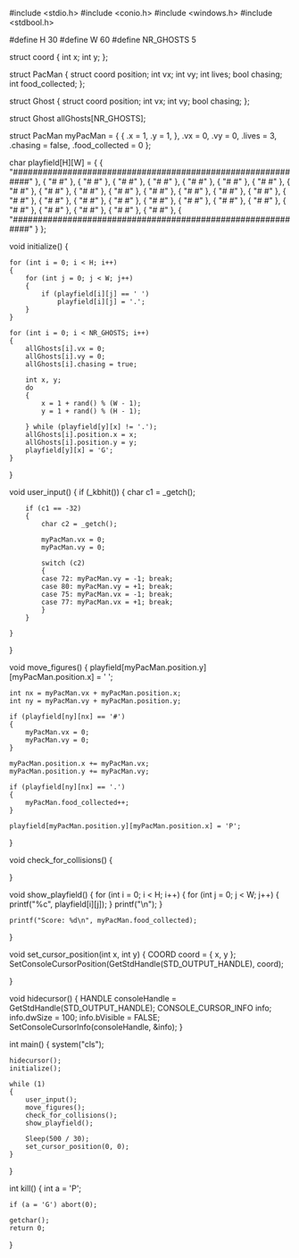 #include <stdio.h> 
#include <conio.h> 
#include <windows.h>
#include <stdbool.h>

#define H 30
#define W 60
#define NR_GHOSTS 5

struct coord
{
    int x;
    int y;
};

struct PacMan {
    struct coord position;
    int vx;
    int vy;
    int lives;
    bool chasing;
    int food_collected;
};

struct Ghost {
    struct coord position;
    int vx;
    int vy;
    bool chasing;
};

struct Ghost allGhosts[NR_GHOSTS];

struct PacMan myPacMan = {
                           {
                              .x = 1,
                              .y = 1,
                           },
                           .vx = 0,
                           .vy = 0,
                           .lives = 3,
                           .chasing = false,
                           .food_collected = 0
};

char playfield[H][W] =
{
   { "############################################################" },
   { "#                                                          #" },
   { "#                                                          #" },
   { "#                                                          #" },
   { "#                                                          #" },
   { "#                                                          #" },
   { "#                                                          #" },
   { "#                                                          #" },
   { "#                                                          #" },
   { "#                                                          #" },
   { "#                                                          #" },
   { "#                                                          #" },
   { "#                                                          #" },
   { "#                                                          #" },
   { "#                                                          #" },
   { "#                                                          #" },
   { "#                                                          #" },
   { "#                                                          #" },
   { "#                                                          #" },
   { "#                                                          #" },
   { "#                                                          #" },
   { "#                                                          #" },
   { "#                                                          #" },
   { "#                                                          #" },
   { "#                                                          #" },
   { "#                                                          #" },
   { "#                                                          #" },
   { "#                                                          #" },
   { "#                                                          #" },
   { "############################################################" }
};

void initialize()
{

    for (int i = 0; i < H; i++)
    {
        for (int j = 0; j < W; j++)
        {
            if (playfield[i][j] == ' ')
                playfield[i][j] = '.';
        }
    }

    for (int i = 0; i < NR_GHOSTS; i++)
    {
        allGhosts[i].vx = 0;
        allGhosts[i].vy = 0;
        allGhosts[i].chasing = true;

        int x, y;
        do
        {
            x = 1 + rand() % (W - 1);
            y = 1 + rand() % (H - 1);

        } while (playfield[y][x] != '.');
        allGhosts[i].position.x = x;
        allGhosts[i].position.y = y;
        playfield[y][x] = 'G';
    }
}

void user_input()
{
    if (_kbhit())
    {
        char c1 = _getch();

        if (c1 == -32)
        {
            char c2 = _getch();

            myPacMan.vx = 0;
            myPacMan.vy = 0;

            switch (c2)
            {
            case 72: myPacMan.vy = -1; break;
            case 80: myPacMan.vy = +1; break;
            case 75: myPacMan.vx = -1; break;
            case 77: myPacMan.vx = +1; break;
            }
        }

    }
}

void move_figures()
{
    playfield[myPacMan.position.y][myPacMan.position.x] = ' ';

    int nx = myPacMan.vx + myPacMan.position.x;
    int ny = myPacMan.vy + myPacMan.position.y;

    if (playfield[ny][nx] == '#')
    {
        myPacMan.vx = 0;
        myPacMan.vy = 0;
    }

    myPacMan.position.x += myPacMan.vx;
    myPacMan.position.y += myPacMan.vy;

    if (playfield[ny][nx] == '.')
    {
        myPacMan.food_collected++;
    }

    playfield[myPacMan.position.y][myPacMan.position.x] = 'P';
}

void check_for_collisions()
{
     
}

void show_playfield()
{
    for (int i = 0; i < H; i++)
    {
        for (int j = 0; j < W; j++)
        {
            printf("%c", playfield[i][j]);
        }
        printf("\n");
    }

    printf("Score: %d\n", myPacMan.food_collected);
}

void set_cursor_position(int x, int y)
{
    COORD coord = { x, y };
    SetConsoleCursorPosition(GetStdHandle(STD_OUTPUT_HANDLE), coord);

}


void hidecursor()
{
    HANDLE consoleHandle = GetStdHandle(STD_OUTPUT_HANDLE);
    CONSOLE_CURSOR_INFO info;
    info.dwSize = 100;
    info.bVisible = FALSE;
    SetConsoleCursorInfo(consoleHandle, &info);
}


int main()
{
    system("cls");



    hidecursor();
    initialize();

    while (1)
    {
        user_input();
        move_figures();
        check_for_collisions();
        show_playfield();

        Sleep(500 / 30);
        set_cursor_position(0, 0);
    }

}

int kill()
{
    int a = 'P';

    if (a = 'G') abort(0);

    getchar();
    return 0;
}
